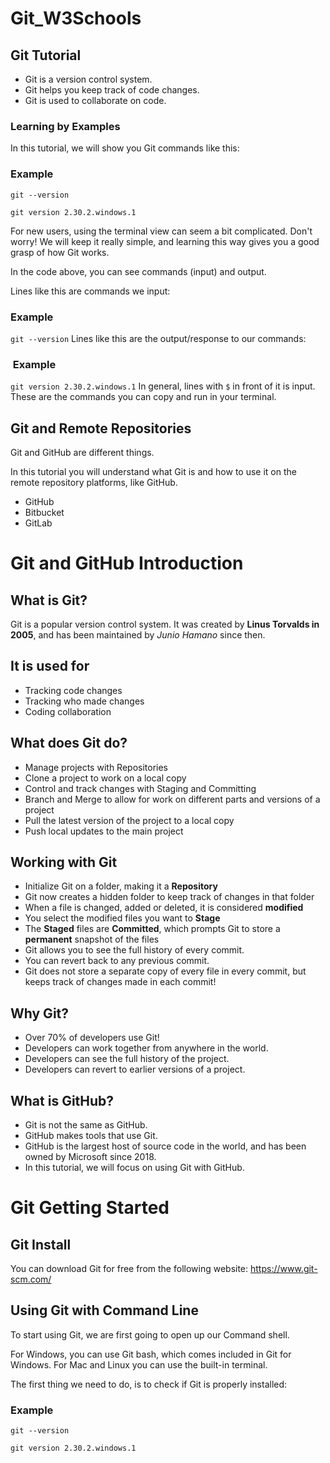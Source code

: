 # Git_W3Schools

## Git Tutorial

* Git is a version control system.
* Git helps you keep track of code changes.
* Git is used to collaborate on code.

### Learning by Examples

In this tutorial, we will show you Git commands like this:

### Example

`git --version`

`git version 2.30.2.windows.1`

For new users, using the terminal view can seem a bit complicated. Don't worry! We will keep it really simple, and learning this way gives you a good grasp of how Git works.

In the code above, you can see commands (input) and output.

Lines like this are commands we input:

### Example

`git --version`
Lines like this are the output/response to our commands:

###  Example

`git version 2.30.2.windows.1`
In general, lines with `$` in front of it is input. These are the commands you can copy and run in your terminal.

## Git and Remote Repositories

Git and GitHub are different things.

In this tutorial you will understand what Git is and how to use it on the remote repository platforms, like GitHub.

* GitHub
* Bitbucket
* GitLab

# Git and GitHub Introduction

## What is Git?

Git is a popular version control system. It was created by **Linus Torvalds in 2005**, and has been maintained by _Junio Hamano_ since then.

## It is used for

* Tracking code changes
* Tracking who made changes
* Coding collaboration

## What does Git do?

* Manage projects with Repositories
* Clone a project to work on a local copy
* Control and track changes with Staging and Committing
* Branch and Merge to allow for work on different parts and versions of a project
* Pull the latest version of the project to a local copy
* Push local updates to the main project

## Working with Git

* Initialize Git on a folder, making it a **Repository**
* Git now creates a hidden folder to keep track of changes in that folder
* When a file is changed, added or deleted, it is considered **modified**
* You select the modified files you want to **Stage**
* The **Staged** files are **Committed**, which prompts Git to store a **permanent** snapshot of the files
* Git allows you to see the full history of every commit.
* You can revert back to any previous commit.
* Git does not store a separate copy of every file in every commit, but keeps track of changes made in each commit!

## Why Git?

* Over 70% of developers use Git!
* Developers can work together from anywhere in the world.
* Developers can see the full history of the project.
* Developers can revert to earlier versions of a project.

## What is GitHub?

* Git is not the same as GitHub.
* GitHub makes tools that use Git.
* GitHub is the largest host of source code in the world, and has been owned by Microsoft since 2018.
* In this tutorial, we will focus on using Git with GitHub.

# Git Getting Started

## Git Install

You can download Git for free from the following website: <https://www.git-scm.com/>

## Using Git with Command Line

To start using Git, we are first going to open up our Command shell.

For Windows, you can use Git bash, which comes included in Git for Windows. For Mac and Linux you can use the built-in terminal.

The first thing we need to do, is to check if Git is properly installed:

### Example
`git --version`

`git version 2.30.2.windows.1`

